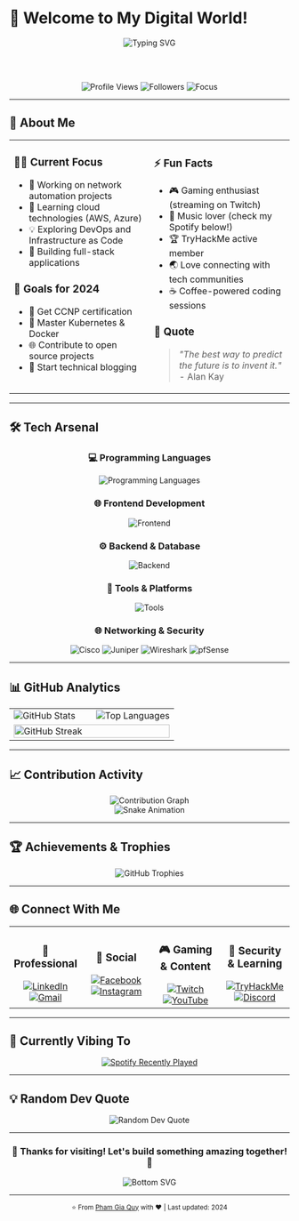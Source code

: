 # 🌟 Welcome to My Digital World!

<div align="center">
  <img src="https://readme-typing-svg.demolab.com?font=Fira+Code&weight=600&size=28&duration=3000&pause=1000&color=00D9FF&center=true&vCenter=true&multiline=true&width=600&height=120&lines=Hi+%F0%9F%91%8B%2C+I'm+Pham+Gia+Quy;Network+Engineer+%26+Developer;From+Vietnam+%F0%9F%87%BB%F0%9F%87%B3" alt="Typing SVG" />
  
  <br/><br/>
  
  <p align="center">
    <img src="https://komarev.com/ghpvc/?username=giaquy2000and4&color=00d9ff&style=flat-square&label=Profile+Views" alt="Profile Views" />
    <img src="https://img.shields.io/github/followers/giaquy2000and4?label=Followers&style=flat-square&color=00d9ff" alt="Followers" />
    <img src="https://img.shields.io/badge/Focus-Network%20Engineering%20%26%20Full%20Stack-brightgreen?style=flat-square" alt="Focus" />
  </p>
</div>

---

## 🚀 **About Me**

<div align="center">
<table border="0" width="100%">
<tr>
<td width="50%" valign="top" align="left">

### 👨‍💻 **Current Focus**
- 🔭 Working on network automation projects
- 🌱 Learning cloud technologies (AWS, Azure)
- 💡 Exploring DevOps and Infrastructure as Code
- 🎯 Building full-stack applications

### 🎯 **Goals for 2024**
- 📜 Get CCNP certification
- 🚀 Master Kubernetes & Docker
- 🌐 Contribute to open source projects
- 📝 Start technical blogging

</td>
<td width="50%" valign="top" align="left">

### ⚡ **Fun Facts**
- 🎮 Gaming enthusiast (streaming on Twitch)
- 🎵 Music lover (check my Spotify below!)
- 🏆 TryHackMe active member
- 🌏 Love connecting with tech communities
- ☕ Coffee-powered coding sessions

### 💭 **Quote**
> *"The best way to predict the future is to invent it."* - Alan Kay

</td>
</tr>
</table>
</div>

---

## 🛠️ **Tech Arsenal**

<div align="center">

### **💻 Programming Languages**
<p>
  <img src="https://skillicons.dev/icons?i=js,ts,python,cs,html,css" alt="Programming Languages" />
</p>

### **🌐 Frontend Development**
<p>
  <img src="https://skillicons.dev/icons?i=react,nextjs,vue,tailwind,bootstrap,sass" alt="Frontend" />
</p>

### **⚙️ Backend & Database**
<p>
  <img src="https://skillicons.dev/icons?i=nodejs,express,dotnet,mysql,mongodb,postgresql" alt="Backend" />
</p>

### **🔧 Tools & Platforms**
<p>
  <img src="https://skillicons.dev/icons?i=git,github,vscode,docker,linux,aws" alt="Tools" />
</p>

### **🌐 Networking & Security**
<p>
  <img src="https://img.shields.io/badge/Cisco-1BA0D7?style=for-the-badge&logo=cisco&logoColor=white" alt="Cisco" />
  <img src="https://img.shields.io/badge/Juniper-84B135?style=for-the-badge&logo=juniper-networks&logoColor=white" alt="Juniper" />
  <img src="https://img.shields.io/badge/Wireshark-1679A7?style=for-the-badge&logo=wireshark&logoColor=white" alt="Wireshark" />
  <img src="https://img.shields.io/badge/pfSense-212121?style=for-the-badge&logo=pfsense&logoColor=white" alt="pfSense" />
</p>

</div>

---

## 📊 **GitHub Analytics**

<div align="center">
  <table>
    <tr>
      <td width="50%">
        <img src="https://github-readme-stats.vercel.app/api?username=giaquy2000and4&show_icons=true&theme=tokyonight&hide_border=true&count_private=true&include_all_commits=true" alt="GitHub Stats" />
      </td>
      <td width="50%">
        <img src="https://github-readme-stats.vercel.app/api/top-langs?username=giaquy2000and4&layout=compact&theme=tokyonight&hide_border=true&langs_count=8" alt="Top Languages" />
      </td>
    </tr>
    <tr>
      <td colspan="2">
        <img src="https://github-readme-streak-stats.herokuapp.com/?user=giaquy2000and4&theme=tokyonight&hide_border=true" alt="GitHub Streak" width="100%" />
      </td>
    </tr>
  </table>
</div>

---

## 📈 **Contribution Activity**

<div align="center">
  <img src="https://github-readme-activity-graph.vercel.app/graph?username=giaquy2000and4&theme=tokyo-night&hide_border=true&area=true" alt="Contribution Graph" />
</div>

<div align="center">
  <img src="https://raw.githubusercontent.com/giaquy2000and4/giaquy2000and4/output/snake.svg" alt="Snake Animation" />
</div>

---

## 🏆 **Achievements & Trophies**

<div align="center">
  <img src="https://github-profile-trophy.vercel.app/?username=giaquy2000and4&theme=tokyonight&no-frame=true&margin-w=15&margin-h=15&column=4" alt="GitHub Trophies" />
</div>

---

## 🌐 **Connect With Me**

<div align="center">
  <table>
    <tr>
      <td align="center" width="25%">
        <h3>💼 Professional</h3>
        <a href="https://www.linkedin.com/in/qu%C3%BD-ph%E1%BA%A1m-251571265/">
          <img src="https://img.shields.io/badge/LinkedIn-0077B5?style=for-the-badge&logo=linkedin&logoColor=white" alt="LinkedIn" />
        </a><br/>
        <a href="#">
          <img src="https://img.shields.io/badge/Gmail-D14836?style=for-the-badge&logo=gmail&logoColor=white" alt="Gmail" />
        </a>
      </td>
      <td align="center" width="25%">
        <h3>📱 Social</h3>
        <a href="https://www.facebook.com/phamgiaquy2416">
          <img src="https://img.shields.io/badge/Facebook-1877F2?style=for-the-badge&logo=facebook&logoColor=white" alt="Facebook" />
        </a><br/>
        <a href="https://instagram.com/q14242416">
          <img src="https://img.shields.io/badge/Instagram-E4405F?style=for-the-badge&logo=instagram&logoColor=white" alt="Instagram" />
        </a>
      </td>
      <td align="center" width="25%">
        <h3>🎮 Gaming & Content</h3>
        <a href="#">
          <img src="https://img.shields.io/badge/Twitch-9146FF?style=for-the-badge&logo=twitch&logoColor=white" alt="Twitch" />
        </a><br/>
        <a href="https://youtube.com/%40bocchithe404">
          <img src="https://img.shields.io/badge/YouTube-FF0000?style=for-the-badge&logo=youtube&logoColor=white" alt="YouTube" />
        </a>
      </td>
      <td align="center" width="25%">
        <h3>🔐 Security & Learning</h3>
        <a href="https://tryhackme.com/p/boccchi89">
          <img src="https://img.shields.io/badge/TryHackMe-88cc14?style=for-the-badge&logo=tryhackme&logoColor=white" alt="TryHackMe" />
        </a><br/>
        <a href="#">
          <img src="https://img.shields.io/badge/Discord-7289DA?style=for-the-badge&logo=discord&logoColor=white" alt="Discord" />
        </a>
      </td>
    </tr>
  </table>
</div>

---

## 🎵 **Currently Vibing To**

<div align="center">
  <a href="https://open.spotify.com/user/31we2feehxax5jobq6vehtdd232q">
    <img src="https://spotify-recently-played-readme.vercel.app/api?user=31we2feehxax5jobq6vehtdd232q&count=6&width=1000&unique=true" alt="Spotify Recently Played" />
  </a>
</div>

---

## 💡 **Random Dev Quote**

<div align="center">
  <img src="https://quotes-github-readme.vercel.app/api?type=horizontal&theme=tokyonight" alt="Random Dev Quote" />
</div>

---

<div align="center">
  <h3>🌟 Thanks for visiting! Let's build something amazing together! 🚀</h3>
  <img src="https://raw.githubusercontent.com/mayhemantt/mayhemantt/Update/svg/Bottom.svg" alt="Bottom SVG" />
</div>

---

<div align="center">
  <sub>⭐️ From <a href="https://github.com/giaquy2000and4">Pham Gia Quy</a> with ❤️ | Last updated: 2024</sub>
</div>
